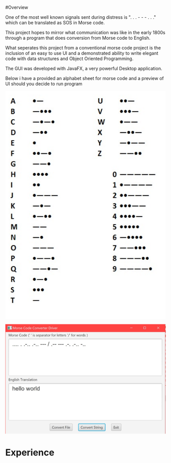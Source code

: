 
#Overview

One of the most well known signals sent during distress is ". . . - - - . . ." which can be translated as SOS in Morse code.

This project hopes to mirror what communication was like in the early 1800s through a program that does conversion from Morse code to English.

What seperates this project from a conventional morse code project is the inclusion of an easy to use UI and a demonstrated ability to write elegant code with data structures and Object Oriented Programming.

The GUI was developed with JavaFX, a very powerful Desktop application.

Below i have a provided an alphabet sheet for morse code and a preview of UI should you decide to run program

![](Images/Text.PNG)

![](Images/Morse_Code_.JPG)


# Experience




